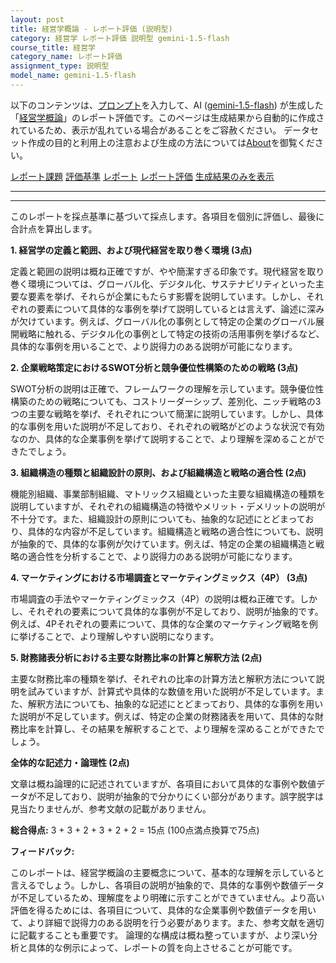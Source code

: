 ```yaml
---
layout: post
title: 経営学概論 - レポート評価 (説明型)
category: 経営学 レポート評価 説明型 gemini-1.5-flash
course_title: 経営学
category_name: レポート評価
assignment_type: 説明型
model_name: gemini-1.5-flash
---
```


以下のコンテンツは、[プロンプト](http://127.0.0.1:8000/generated/経営学/gemini-1.5-flash/prompt_レポート評価-説明型.md)を入力して、AI ([gemini-1.5-flash](contents/gemini-1.5-flash)) が生成した「[経営学概論](/contents/経営学/)」のレポート評価です。このページは生成結果から自動的に作成されているため、表示が乱れている場合があることをご容赦ください。
データセット作成の目的と利用上の注意および生成の方法については[About](/About)を御覧ください。

[レポート課題](../レポート課題-説明型)
[評価基準](../評価基準-説明型)
[レポート](../レポート-説明型)
[レポート評価](../レポート評価-説明型)
[生成結果のみを表示](http://127.0.0.1:8000/generated/経営学/gemini-1.5-flash/レポート評価-説明型.md)
  

***
***
  
このレポートを採点基準に基づいて採点します。各項目を個別に評価し、最後に合計点を算出します。

**1. 経営学の定義と範囲、および現代経営を取り巻く環境 (3点)**

定義と範囲の説明は概ね正確ですが、やや簡潔すぎる印象です。現代経営を取り巻く環境については、グローバル化、デジタル化、サステナビリティといった主要な要素を挙げ、それらが企業にもたらす影響を説明しています。しかし、それぞれの要素について具体的な事例を挙げて説明しているとは言えず、論述に深みが欠けています。例えば、グローバル化の事例として特定の企業のグローバル展開戦略に触れる、デジタル化の事例として特定の技術の活用事例を挙げるなど、具体的な事例を用いることで、より説得力のある説明が可能になります。


**2. 企業戦略策定におけるSWOT分析と競争優位性構築のための戦略 (3点)**

SWOT分析の説明は正確で、フレームワークの理解を示しています。競争優位性構築のための戦略についても、コストリーダーシップ、差別化、ニッチ戦略の3つの主要な戦略を挙げ、それぞれについて簡潔に説明しています。しかし、具体的な事例を用いた説明が不足しており、それぞれの戦略がどのような状況で有効なのか、具体的な企業事例を挙げて説明することで、より理解を深めることができたでしょう。


**3. 組織構造の種類と組織設計の原則、および組織構造と戦略の適合性 (2点)**

機能別組織、事業部制組織、マトリックス組織といった主要な組織構造の種類を説明していますが、それぞれの組織構造の特徴やメリット・デメリットの説明が不十分です。また、組織設計の原則についても、抽象的な記述にとどまっており、具体的な内容が不足しています。組織構造と戦略の適合性についても、説明が抽象的で、具体的な事例が欠けています。例えば、特定の企業の組織構造と戦略の適合性を分析することで、より説得力のある説明が可能になります。


**4. マーケティングにおける市場調査とマーケティングミックス（4P） (3点)**

市場調査の手法やマーケティングミックス（4P）の説明は概ね正確です。しかし、それぞれの要素について具体的な事例が不足しており、説明が抽象的です。例えば、4Pそれぞれの要素について、具体的な企業のマーケティング戦略を例に挙げることで、より理解しやすい説明になります。


**5. 財務諸表分析における主要な財務比率の計算と解釈方法 (2点)**

主要な財務比率の種類を挙げ、それぞれの比率の計算方法と解釈方法について説明を試みていますが、計算式や具体的な数値を用いた説明が不足しています。また、解釈方法についても、抽象的な記述にとどまっており、具体的な事例を用いた説明が不足しています。例えば、特定の企業の財務諸表を用いて、具体的な財務比率を計算し、その結果を解釈することで、より理解を深めることができたでしょう。


**全体的な記述力・論理性 (2点)**

文章は概ね論理的に記述されていますが、各項目において具体的な事例や数値データが不足しており、説明が抽象的で分かりにくい部分があります。誤字脱字は見当たりませんが、参考文献の記載がありません。


**総合得点:** 3 + 3 + 2 + 3 + 2 + 2 = 15点 (100点満点換算で75点)


**フィードバック:**

このレポートは、経営学概論の主要概念について、基本的な理解を示していると言えるでしょう。しかし、各項目の説明が抽象的で、具体的な事例や数値データが不足しているため、理解度をより明確に示すことができていません。より高い評価を得るためには、各項目について、具体的な企業事例や数値データを用いて、より詳細で説得力のある説明を行う必要があります。また、参考文献を適切に記載することも重要です。  論理的な構成は概ね整っていますが、より深い分析と具体的な例示によって、レポートの質を向上させることが可能です。
